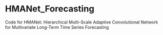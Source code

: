 # HMANet_Forecasting
Code for HMANet: Hierarchical Multi-Scale Adaptive Convolutional Network for Multivariate Long-Term Time Series Forecasting
